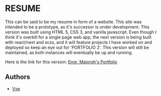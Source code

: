 # RESUME

This can be said to be my resume in form of a website. This site was intended to be a prototype, as it's successor is under development.
This version was built using HTML 5, CSS 3, and vanilla javascript. Even though I think it's overkill for a single page web app, the next version is being built with react/next and scss, and it will feature projects I have worked on and deployed so keep an eye out for 'PORTFOLIO 2'.
This version will still be maintained, as both instances will eventually be up and running.

Here is the link for this version: [Engr. Majoroh's Portfolio](https://vveportfolio.netlify.app/)

## Authors

- [Vve](https://www.linkedin.com/in/viremaj/)
